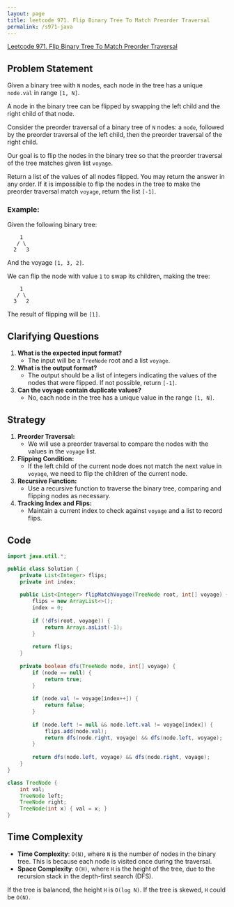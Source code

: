 ```yaml
---
layout: page
title: leetcode 971. Flip Binary Tree To Match Preorder Traversal
permalink: /s971-java
---
```

[Leetcode 971. Flip Binary Tree To Match Preorder Traversal](https://algoadvance.github.io/algoadvance/l971)
## Problem Statement

Given a binary tree with `N` nodes, each node in the tree has a unique `node.val` in range `[1, N]`.

A node in the binary tree can be flipped by swapping the left child and the right child of that node.

Consider the preorder traversal of a binary tree of `N` nodes: a `node`, followed by the preorder traversal of the left child, then the preorder traversal of the right child.

Our goal is to flip the nodes in the binary tree so that the preorder traversal of the tree matches given list `voyage`.

Return a list of the values of all nodes flipped. You may return the answer in any order. If it is impossible to flip the nodes in the tree to make the preorder traversal match `voyage`, return the list `[-1]`.

### Example:
Given the following binary tree:
```
    1
   / \
  2   3
```

And the voyage `[1, 3, 2]`.

We can flip the node with value `1` to swap its children, making the tree:
```
    1
   / \
  3   2
```

The result of flipping will be `[1]`.

## Clarifying Questions

1. **What is the expected input format?**
   - The input will be a `TreeNode` root and a list `voyage`.
2. **What is the output format?**
   - The output should be a list of integers indicating the values of the nodes that were flipped. If not possible, return `[-1]`.
3. **Can the voyage contain duplicate values?**
   - No, each node in the tree has a unique value in the range `[1, N]`.

## Strategy

1. **Preorder Traversal:** 
   - We will use a preorder traversal to compare the nodes with the values in the `voyage` list.
2. **Flipping Condition:** 
   - If the left child of the current node does not match the next value in `voyage`, we need to flip the children of the current node.
3. **Recursive Function:** 
   - Use a recursive function to traverse the binary tree, comparing and flipping nodes as necessary.
4. **Tracking Index and Flips:** 
   - Maintain a current index to check against `voyage` and a list to record flips.

## Code

```java
import java.util.*;

public class Solution {
    private List<Integer> flips;
    private int index;
    
    public List<Integer> flipMatchVoyage(TreeNode root, int[] voyage) {
        flips = new ArrayList<>();
        index = 0;
        
        if (!dfs(root, voyage)) {
            return Arrays.asList(-1);
        }
        
        return flips;
    }
    
    private boolean dfs(TreeNode node, int[] voyage) {
        if (node == null) {
            return true;
        }
        
        if (node.val != voyage[index++]) {
            return false;
        }
        
        if (node.left != null && node.left.val != voyage[index]) {
            flips.add(node.val);
            return dfs(node.right, voyage) && dfs(node.left, voyage);
        }
        
        return dfs(node.left, voyage) && dfs(node.right, voyage);
    }
}

class TreeNode {
    int val;
    TreeNode left;
    TreeNode right;
    TreeNode(int x) { val = x; }
}
```

## Time Complexity

- **Time Complexity**: `O(N)`, where `N` is the number of nodes in the binary tree. This is because each node is visited once during the traversal.
- **Space Complexity**: `O(H)`, where `H` is the height of the tree, due to the recursion stack in the depth-first search (DFS).

If the tree is balanced, the height `H` is `O(log N)`. If the tree is skewed, `H` could be `O(N)`.